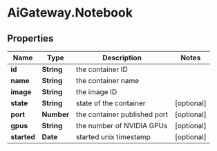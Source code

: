 # AiGateway.Notebook

## Properties
Name | Type | Description | Notes
------------ | ------------- | ------------- | -------------
**id** | **String** | the container ID | 
**name** | **String** | the container name | 
**image** | **String** | the image ID | 
**state** | **String** | state of the container | [optional] 
**port** | **Number** | the container published port | [optional] 
**gpus** | **String** | the number of NVIDIA GPUs | [optional] 
**started** | **Date** | started unix timestamp | [optional] 


